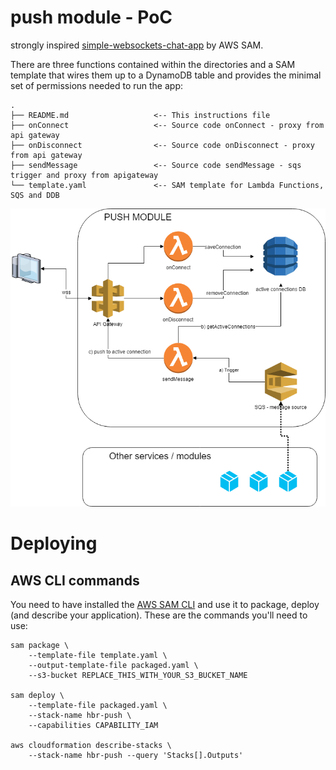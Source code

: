 # push module - PoC

strongly inspired [simple-websockets-chat-app](https://serverlessrepo.aws.amazon.com/applications/arn:aws:serverlessrepo:us-east-1:729047367331:applications~simple-websockets-chat-app) by AWS SAM.


There are three functions contained within the directories and a SAM template that wires them up to a DynamoDB table and provides the minimal set of permissions needed to run the app:

```
.
├── README.md                   <-- This instructions file
├── onConnect                   <-- Source code onConnect - proxy from api gateway
├── onDisconnect                <-- Source code onDisconnect - proxy from api gateway
├── sendMessage                 <-- Source code sendMessage - sqs trigger and proxy from apigateway
└── template.yaml               <-- SAM template for Lambda Functions, SQS and DDB
```

![aws topology](aws.png)

# Deploying 

## AWS CLI commands

You need to have installed the [AWS SAM CLI](https://docs.aws.amazon.com/serverless-application-model/latest/developerguide/serverless-sam-cli-install.html) and use it to package, deploy (and describe your application).  These are the commands you'll need to use:

```
sam package \
    --template-file template.yaml \
    --output-template-file packaged.yaml \
    --s3-bucket REPLACE_THIS_WITH_YOUR_S3_BUCKET_NAME

sam deploy \
    --template-file packaged.yaml \
    --stack-name hbr-push \
    --capabilities CAPABILITY_IAM 

aws cloudformation describe-stacks \
    --stack-name hbr-push --query 'Stacks[].Outputs'
```

